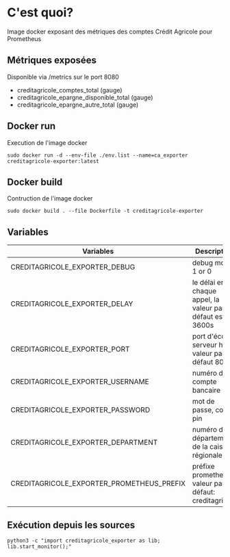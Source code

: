 # C'est quoi?

Image docker exposant des métriques des comptes Crédit Agricole pour Prometheus 

## Métriques exposées

Disponible via /metrics sur le port 8080 

- creditagricole_comptes_total (gauge)
- creditagricole_epargne_disponible_total (gauge)
- creditagricole_epargne_autre_total (gauge)

## Docker run

Execution de l'image docker

```
sudo docker run -d --env-file ./env.list --name=ca_exporter creditagricole-exporter:latest
```

## Docker build

Contruction de l'image docker

```
sudo docker build . --file Dockerfile -t creditagricole-exporter
```

## Variables

| Variables | Description |
| ------------- | ------------- |
| CREDITAGRICOLE_EXPORTER_DEBUG | debug mode 1 or 0 |
| CREDITAGRICOLE_EXPORTER_DELAY | le délai entre chaque appel, la valeur par défaut est 3600s |
| CREDITAGRICOLE_EXPORTER_PORT | port d'écoute serveur http, valeur par défaut 8080 |
| CREDITAGRICOLE_EXPORTER_USERNAME | numéro de compte bancaire |
| CREDITAGRICOLE_EXPORTER_PASSWORD | mot de passe, code pin |
| CREDITAGRICOLE_EXPORTER_DEPARTMENT | numéro de département de la caisse régionale |
| CREDITAGRICOLE_EXPORTER_PROMETHEUS_PREFIX | préfixe prometheus, valeur par défaut: creditagricole |

## Exécution depuis les sources

```
python3 -c "import creditagricole_exporter as lib; lib.start_monitor();"
```

